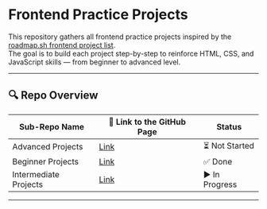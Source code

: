 # Frontend Practice Projects

This repository gathers all frontend practice projects inspired by the [roadmap.sh frontend project list](https://roadmap.sh/frontend/projects).  
The goal is to build each project step-by-step to reinforce HTML, CSS, and JavaScript skills — from beginner to advanced level.

---

## 🔍 Repo Overview
<!-- START REPO OVERVIEW -->
| Sub-Repo Name | 🔗 Link to the GitHub Page | Status |
|---|---|---|
| Advanced Projects | [Link](https://kizz4.github.io/practice/frontend_practice/advanced_projects) | ⏳ Not Started |
| Beginner Projects | [Link](https://kizz4.github.io/practice/frontend_practice/beginner_projects) | ✅ Done |
| Intermediate Projects | [Link](https://kizz4.github.io/practice/frontend_practice/intermediate_projects) | ▶️ In Progress |

<!-- END REPO OVERVIEW -->

---
